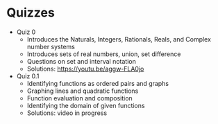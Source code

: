 # Quizzes

- Quiz 0 
  - Introduces the Naturals, Integers, Rationals, Reals, and Complex number systems
  - Introduces sets of real numbers, union, set difference
  - Questions on set and interval notation
  - Solutions: https://youtu.be/aggw-FLA0jo
- Quiz 0.1
  - Identifying functions as ordered pairs and graphs
  - Graphing lines and quadratic functions
  - Function evaluation and composition
  - Identifying the domain of given functions
  - Solutions: video in progress
